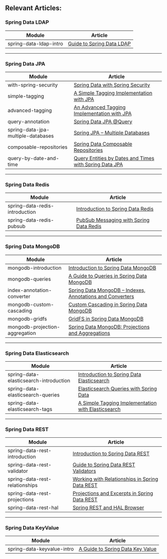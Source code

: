 ## Relevant Articles:


### Spring Data LDAP

Module | Article
--|--
spring-data-ldap-intro | [Guide to Spring Data LDAP](https://www.baeldung.com/spring-data-ldap)
---

### Spring Data JPA
Module | Article
--|--
with-spring-security | [Spring Data with Spring Security](http://www.baeldung.com/spring-data-with-spring-security)
simple-tagging | [A Simple Tagging Implementation with JPA](http://www.baeldung.com/jpa-tagging)
advanced-tagging | [An Advanced Tagging Implementation with JPA](http://www.baeldung.com/jpa-tagging-advanced)
query-annotation | [Spring Data JPA @Query](http://www.baeldung.com/spring-data-jpa-query)
spring-data-jpa-multiple-databases | [Spring JPA – Multiple Databases](http://www.baeldung.com/spring-data-jpa-multiple-databases)
composable-repositories | [Spring Data Composable Repositories](https://www.baeldung.com/spring-data-composable-repositories)
query-by-date-and-time | [Query Entities by Dates and Times with Spring Data JPA](https://www.baeldung.com/spring-data-jpa-query-by-date)
---
### Spring Data Redis
Module | Article
--|--
spring-data-redis-introduction |  [Introduction to Spring Data Redis](http://www.baeldung.com/spring-data-redis-tutorial)
spring-data-redis-pubsub |  [PubSub Messaging with Spring Data Redis](http://www.baeldung.com/spring-data-redis-pub-sub)
---
### Spring Data MongoDB
Module | Article
--|--
mongodb-introduction | [Introduction to Spring Data MongoDB](http://www.baeldung.com/spring-data-mongodb-tutorial)
mongodb-queries | [A Guide to Queries in Spring Data MongoDB](http://www.baeldung.com/queries-in-spring-data-mongodb)
index-annotation-converter | [Spring Data MongoDB – Indexes, Annotations and Converters](http://www.baeldung.com/spring-data-mongodb-index-annotations-converter)
mongodb-custom-cascading | [Custom Cascading in Spring Data MongoDB](http://www.baeldung.com/cascading-with-dbref-and-lifecycle-events-in-spring-data-mongodb)
mongodb-gridfs | [GridFS in Spring Data MongoDB](http://www.baeldung.com/spring-data-mongodb-gridfs)
mongodb-projection-aggregation | [Spring Data MongoDB: Projections and Aggregations](http://www.baeldung.com/spring-data-mongodb-projections-aggregations)
---
### Spring Data Elasticsearch
Module | Article
--|--
spring-data-elasticsearch-introduction |  [Introduction to Spring Data Elasticsearch](http://www.baeldung.com/spring-data-elasticsearch-tutorial)
spring-data-elasticsearch-queries |  [Elasticsearch Queries with Spring Data](http://www.baeldung.com/spring-data-elasticsearch-queries)
spring-data-elasticsearch-tags |  [A Simple Tagging Implementation with Elasticsearch](http://www.baeldung.com/elasticsearch-tagging)
---
### Spring Data REST
Module | Article
--|--
spring-data-rest-introduction | [Introduction to Spring Data REST](http://www.baeldung.com/spring-data-rest-intro)
spring-data-rest-validator | [Guide to Spring Data REST Validators](http://www.baeldung.com/spring-data-rest-validators)
spring-data-rest-relationships | [Working with Relationships in Spring Data REST](http://www.baeldung.com/spring-data-rest-relationships)
spring-data-rest-projections | [Projections and Excerpts in Spring Data REST](http://www.baeldung.com/spring-data-rest-projections-excerpts)
spring-data-rest-hal | [Spring REST and HAL Browser](https://www.baeldung.com/spring-rest-hal)

---
### Spring Data KeyValue
Module | Article
--|--
spring-data-keyvalue-intro | [A Guide to Spring Data Key Value](https://www.baeldung.com/spring-data-key-value)